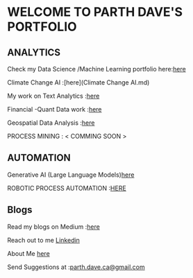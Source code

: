 # WELCOME TO PARTH DAVE'S PORTFOLIO 


## ANALYTICS
Check my Data Science /Machine Learning portfolio here:[here](ML.md)

Climate Change AI :[here](Climate Change AI.md)

My work on Text Analytics :[here](NLP.md)

Financial -Quant Data work :[here](finance.md)

Geospatial Data Analysis :[here](geospatial_analysis.md)

PROCESS MINING : < COMMING SOON >

## AUTOMATION

Generative AI (Large Language Models)[here](genai.md)

ROBOTIC PROCESS AUTOMATION :[HERE](RPA.md)


## Blogs 

Read my blogs on Medium :[here](medium.md)

Reach out to me [Linkedin](https://www.linkedin.com/in/parth-dave-a98612b7/)

About Me [here](aboutme.md)

Send Suggestions at :parth.dave.ca@gmail.com
